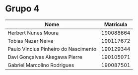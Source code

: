 # **Grupo 4**

| **Nome**                             | **Matrícula** |
| ------------------------------------ | ------------- |
| Herbert Nunes Moura                  | 190088664     |
| Tobias Nazar Neiva                   | 190117672     |
| Paulo Vincius Pinheiro do Nascimento | 190129344     |
| Davi Gonçalves Akegawa Pierre        | 190105071     |
| Gabriel Marcolino Rodrigues          | 190087501     |
